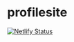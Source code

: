 # profilesite

[![Netlify Status](https://api.netlify.com/api/v1/badges/de9953d3-eefb-4cc2-bd70-61d3e6eb7a90/deploy-status)](https://app.netlify.com/sites/geraldsamosir/deploys)